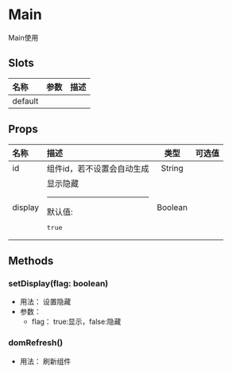 # Main


Main使用

## Slots

| 名称    | 参数 | 描述 |
| :------ | :--- | :--- |
| default |      |      |

## Props

| 名称    | 描述                                   |   类型  | 可选值 |
| :------ | :------------------------------------- | :-----: | :----- |
| id      | 组件id，若不设置会自动生成             |  String |        |
| display | 显示隐藏<hr>默认值:<br><pre>true</pre> | Boolean |        |

## Methods

### setDisplay(flag: boolean)
- 用法： 设置隐藏
- 参数：
	 - flag： true:显示，false:隐藏

### domRefresh()
- 用法： 刷新组件